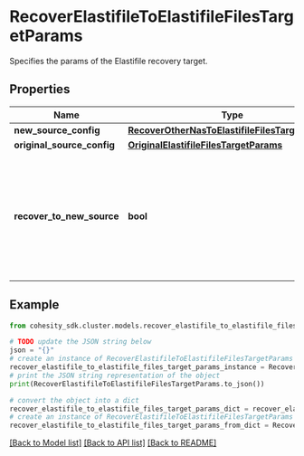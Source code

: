 # RecoverElastifileToElastifileFilesTargetParams

Specifies the params of the Elastifile recovery target.

## Properties

Name | Type | Description | Notes
------------ | ------------- | ------------- | -------------
**new_source_config** | [**RecoverOtherNasToElastifileFilesTargetParams**](RecoverOtherNasToElastifileFilesTargetParams.md) |  | [optional] 
**original_source_config** | [**OriginalElastifileFilesTargetParams**](OriginalElastifileFilesTargetParams.md) |  | [optional] 
**recover_to_new_source** | **bool** | Specifies the parameter whether the recovery should be performed to a new or the original Elastifile target. | 

## Example

```python
from cohesity_sdk.cluster.models.recover_elastifile_to_elastifile_files_target_params import RecoverElastifileToElastifileFilesTargetParams

# TODO update the JSON string below
json = "{}"
# create an instance of RecoverElastifileToElastifileFilesTargetParams from a JSON string
recover_elastifile_to_elastifile_files_target_params_instance = RecoverElastifileToElastifileFilesTargetParams.from_json(json)
# print the JSON string representation of the object
print(RecoverElastifileToElastifileFilesTargetParams.to_json())

# convert the object into a dict
recover_elastifile_to_elastifile_files_target_params_dict = recover_elastifile_to_elastifile_files_target_params_instance.to_dict()
# create an instance of RecoverElastifileToElastifileFilesTargetParams from a dict
recover_elastifile_to_elastifile_files_target_params_from_dict = RecoverElastifileToElastifileFilesTargetParams.from_dict(recover_elastifile_to_elastifile_files_target_params_dict)
```
[[Back to Model list]](../README.md#documentation-for-models) [[Back to API list]](../README.md#documentation-for-api-endpoints) [[Back to README]](../README.md)


